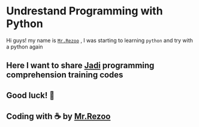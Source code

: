 # Undrestand Programming with Python

Hi guys! my name is [`Mr.Rezoo`](https://rezoo.ir) , I was starting to learning `python` and try with a python again

## Here I want to share [Jadi](https://jadi.net/) programming comprehension training codes 

## Good luck! :gem:
## Coding with :coffee: by [Mr.Rezoo](https://rezoo.ir)
